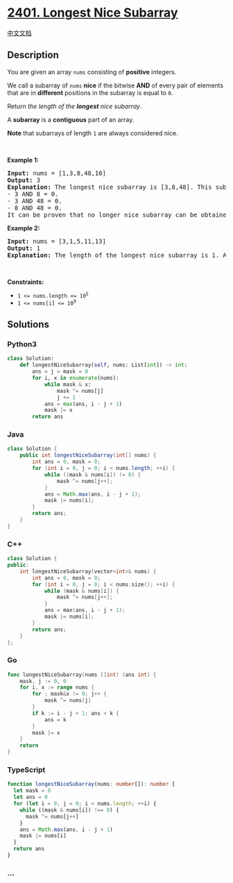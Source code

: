 # [2401. Longest Nice Subarray](https://leetcode.com/problems/longest-nice-subarray)

[中文文档](/solution/2400-2499/2401.Longest%20Nice%20Subarray/README.md)

## Description

<p>You are given an array <code>nums</code> consisting of <strong>positive</strong> integers.</p>

<p>We call a subarray of <code>nums</code> <strong>nice</strong> if the bitwise <strong>AND</strong> of every pair of elements that are in <strong>different</strong> positions in the subarray is equal to <code>0</code>.</p>

<p>Return <em>the length of the <strong>longest</strong> nice subarray</em>.</p>

<p>A <strong>subarray</strong> is a <strong>contiguous</strong> part of an array.</p>

<p><strong>Note</strong> that subarrays of length <code>1</code> are always considered nice.</p>

<p>&nbsp;</p>
<p><strong class="example">Example 1:</strong></p>

<pre>
<strong>Input:</strong> nums = [1,3,8,48,10]
<strong>Output:</strong> 3
<strong>Explanation:</strong> The longest nice subarray is [3,8,48]. This subarray satisfies the conditions:
- 3 AND 8 = 0.
- 3 AND 48 = 0.
- 8 AND 48 = 0.
It can be proven that no longer nice subarray can be obtained, so we return 3.</pre>

<p><strong class="example">Example 2:</strong></p>

<pre>
<strong>Input:</strong> nums = [3,1,5,11,13]
<strong>Output:</strong> 1
<strong>Explanation:</strong> The length of the longest nice subarray is 1. Any subarray of length 1 can be chosen.
</pre>

<p>&nbsp;</p>
<p><strong>Constraints:</strong></p>

<ul>
	<li><code>1 &lt;= nums.length &lt;= 10<sup>5</sup></code></li>
	<li><code>1 &lt;= nums[i] &lt;= 10<sup>9</sup></code></li>
</ul>

## Solutions

<!-- tabs:start -->

### **Python3**

```python
class Solution:
    def longestNiceSubarray(self, nums: List[int]) -> int:
        ans = j = mask = 0
        for i, x in enumerate(nums):
            while mask & x:
                mask ^= nums[j]
                j += 1
            ans = max(ans, i - j + 1)
            mask |= x
        return ans
```

### **Java**

```java
class Solution {
    public int longestNiceSubarray(int[] nums) {
        int ans = 0, mask = 0;
        for (int i = 0, j = 0; i < nums.length; ++i) {
            while ((mask & nums[i]) != 0) {
                mask ^= nums[j++];
            }
            ans = Math.max(ans, i - j + 1);
            mask |= nums[i];
        }
        return ans;
    }
}
```

### **C++**

```cpp
class Solution {
public:
    int longestNiceSubarray(vector<int>& nums) {
        int ans = 0, mask = 0;
        for (int i = 0, j = 0; i < nums.size(); ++i) {
            while (mask & nums[i]) {
                mask ^= nums[j++];
            }
            ans = max(ans, i - j + 1);
            mask |= nums[i];
        }
        return ans;
    }
};
```

### **Go**

```go
func longestNiceSubarray(nums []int) (ans int) {
	mask, j := 0, 0
	for i, x := range nums {
		for ; mask&x != 0; j++ {
			mask ^= nums[j]
		}
		if k := i - j + 1; ans < k {
			ans = k
		}
		mask |= x
	}
	return
}
```

### **TypeScript**

```ts
function longestNiceSubarray(nums: number[]): number {
  let mask = 0
  let ans = 0
  for (let i = 0, j = 0; i < nums.length; ++i) {
    while ((mask & nums[i]) !== 0) {
      mask ^= nums[j++]
    }
    ans = Math.max(ans, i - j + 1)
    mask |= nums[i]
  }
  return ans
}
```

### **...**

```


```

<!-- tabs:end -->
